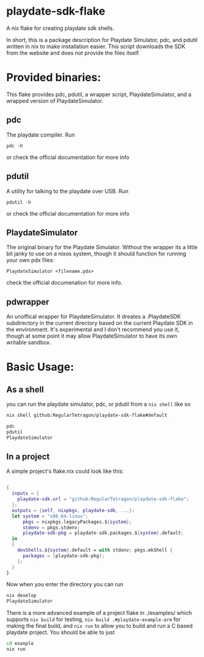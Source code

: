 # playdate-sdk-flake
A nix flake for creating playdate sdk shells.

In short, this is a package description for Playdate Simulator, pdc, and pdutil written in nix to make installation easier. This script downloads the SDK from the website and does not provide the files itself.

# Provided binaries:
This flake provides pdc, pdutil, a wrapper script, PlaydateSimulator, and a wrapped version of PlaydateSimulator.

## pdc

The playdate compiler. Run
```
pdc -h
```
or check the official documentation for more info

## pdutil

A utility for talking to the playdate over USB. Run
```
pdutil -h
```
or check the official documentation for more info

## PlaydateSimulator

The original binary for the Playdate Simulator. Without the wrapper its a little bit janky to use on a nixos system, though it should function for running your own pdx files:
```
PlaydateSimulator <filename.pdx>
```
check the official documenation for more info.

## pdwrapper
An unoffical wrapper for PlaydateSimulator. It dreates a .PlaydateSDK subdirectory in the current directory based on the current Playdate SDK in the environment. It's experimental and I don't recommend you use it, though at some point it may allow PlaydateSimulator to have its own writable sandbox.

# Basic Usage:

## As a shell
you can run the playdate simulator, pdc, or pdutil from a `nix shell` like so

```bash
nix shell github:RegularTetragon/playdate-sdk-flake#default

pdc
pdutil
PlaydateSimulator
```

## In a project

A simple project's flake.nix could look like this:
```nix

{
  inputs = {
    playdate-sdk.url = "github:RegularTetragon/playdate-sdk-flake";
  };
  outputs = {self, nixpkgs, playdate-sdk, ...}: 
  let system = "x86_64-linux";
      pkgs = nixpkgs.legacyPackages.${system};
      stdenv = pkgs.stdenv;
      playdate-sdk-pkg = playdate-sdk.packages.${system}.default;
  in
  {
    devShells.${system}.default = with stdenv; pkgs.mkShell {
      packages = [playdate-sdk-pkg];
    };
  }
}
```
Now when you enter the directory you can run
```bash
nix develop
PlaydateSimulator
```

There is a more advanced example of a project flake in ./examples/ which supports `nix build` for testing, `nix build .#playdate-example-arm` for making the final build, and `nix run` to allow you to build and run a C based playdate project.
You should be able to just
```bash
cd exanple
nix run
```
